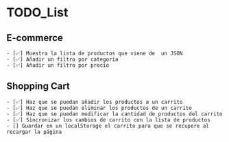 
# TODO_List

## E-commerce

    - [✅] Muestra la lista de productos que viene de  un JSON
    - [✅] Añadir un filtro por categoría
    - [✅] Añadir un filtro por precio

## Shopping Cart

    - [✅] Haz que se puedan añadir los productos a un carrito
    - [✅] Haz que se puedan eliminar los productos de un carrito
    - [✅] Haz que se puedan modificar la cantidad de productos del carrito
    - [✅] Sincronizar los cambios de carrito con la lista de productos
    - [] Guardar en un localStorage el carrito para que se recupere al recargar la página
